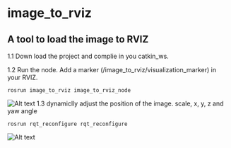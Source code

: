 # image_to_rviz

## A tool to load the image to RVIZ  

1.1 Down load the project and complie in you catkin_ws.

1.2 Run the node. Add a marker (/image_to_rviz/visualization_marker) in your RVIZ.
```
rosrun image_to_rviz image_to_rviz_node
```
![Alt text](https://github.com/qintony/image_to_rviz/blob/master/img/img1.png)
1.3 dynamiclly adjust the position of the image.
      scale, x, y, z and yaw angle 
```
rosrun rqt_reconfigure rqt_reconfigure
```
![Alt text](https://github.com/qintony/image_to_rviz/blob/master/img/img2.png)
